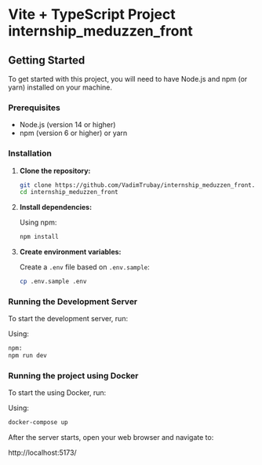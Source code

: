 # Vite + TypeScript Project internship_meduzzen_front

## Getting Started

To get started with this project, you will need to have Node.js and npm (or yarn) installed on your machine.

### Prerequisites

- Node.js (version 14 or higher)
- npm (version 6 or higher) or yarn

### Installation

1. **Clone the repository:**

    ```bash
    git clone https://github.com/VadimTrubay/internship_meduzzen_front.git
    cd internship_meduzzen_front
    ```

2. **Install dependencies:**

    Using npm:
    ```bash
    npm install
    ```
   
3. **Create environment variables:**

    Create a `.env` file based on `.env.sample`:
    ```bash
    cp .env.sample .env
    ```

### Running the Development Server

To start the development server, run:

Using:
```bash
npm:
npm run dev
```

### Running the project using Docker

To start the using Docker, run:

Using:
```bash
docker-compose up
```

After the server starts, open your web browser and navigate to:

http://localhost:5173/

